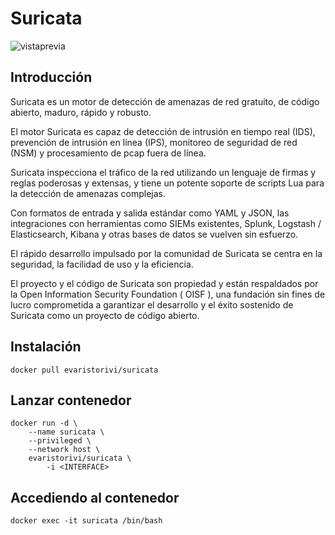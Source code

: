 Suricata
========
<img src="https://i.ibb.co/CJxDn7g/69524480e9c7138de37a53a61d190aa0.gif" alt="vistaprevia" border="0">

Introducción
------------
Suricata es un motor de detección de amenazas de red gratuito, de código abierto, maduro, rápido y robusto.

El motor Suricata es capaz de detección de intrusión en tiempo real (IDS), prevención de intrusión en línea (IPS), monitoreo de seguridad de red (NSM) y procesamiento de pcap fuera de línea.

Suricata inspecciona el tráfico de la red utilizando un lenguaje de firmas y reglas poderosas y extensas, y tiene un potente soporte de scripts Lua para la detección de amenazas complejas.

Con formatos de entrada y salida estándar como YAML y JSON, las integraciones con herramientas como SIEMs existentes, Splunk, Logstash / Elasticsearch, Kibana y otras bases de datos se vuelven sin esfuerzo.

El rápido desarrollo impulsado por la comunidad de Suricata se centra en la seguridad, la facilidad de uso y la eficiencia.

El proyecto y el código de Suricata son propiedad y están respaldados por la Open Information Security Foundation ( OISF ), una fundación sin fines de lucro comprometida a garantizar el desarrollo y el éxito sostenido de Suricata como un proyecto de código abierto.

Instalación
------------
```
docker pull evaristorivi/suricata
```

Lanzar contenedor
-----------------
```
docker run -d \
    --name suricata \
    --privileged \
    --network host \
    evaristorivi/suricata \
        -i <INTERFACE>
```

Accediendo al contenedor
------------------------
```
docker exec -it suricata /bin/bash
```

